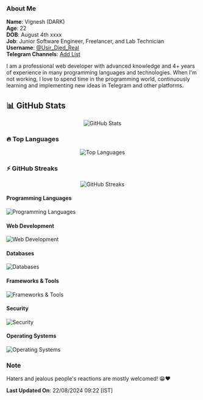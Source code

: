 ### About Me
**Name**: Vignesh (DARK)  
**Age**: 22  
**DOB**: August 4th xxxx  
**Job**: Junior Software Engineer, Freelancer, and Lab Technician  
**Username**: [@Usir_Died_Real](https://t.me/Usir_Died_Real)  
**Telegram Channels**: [Add List](https://telegram.me/addlist/2f_j-olw8htkOTU1)

I am a professional web developer with advanced knowledge and 4+ years of experience in many programming languages and technologies. When I'm not working, I love to spend time in the programming world, continuously learning and implementing new ideas in Telegram and other platforms.

## 📊 GitHub Stats

<p align="center">
  <img src="https://github-readme-stats.vercel.app/api?username=vigneshperiasamy&show_icons=true&theme=radical" alt="GitHub Stats" />
</p>

### 🔥 Top Languages

<p align="center">
  <img src="https://github-readme-stats.vercel.app/api/top-langs/?username=vigneshperiasamy&layout=compact&theme=radical" alt="Top Languages" />
</p>

### ⚡ GitHub Streaks

<p align="center">
  <img src="https://github-readme-streak-stats.herokuapp.com/?user=vigneshperiasamy&theme=radical" alt="GitHub Streaks" />
</p>

#### Programming Languages
<p align="left">
  <img src="https://skillicons.dev/icons?i=c,cpp,java,python,lua,bash,php,vb,plsql" alt="Programming Languages" />
</p>

#### Web Development
<p align="left">
  <img src="https://skillicons.dev/icons?i=html,css,js,react,nodejs,laravel,codeigniter" alt="Web Development" />
</p>

#### Databases
<p align="left">
  <img src="https://skillicons.dev/icons?i=mysql,sqlite,mongodb,oracle" alt="Databases" />
</p>

#### Frameworks & Tools
<p align="left">
  <img src="https://skillicons.dev/icons?i=github,gitlab,livewire,alpinejs,magento" alt="Frameworks & Tools" />
</p>

#### Security
<p align="left">
  <img src="https://skillicons.dev/icons?i=kali,linux" alt="Security" />
</p>

#### Operating Systems
<p align="left">
  <img src="https://skillicons.dev/icons?i=ubuntu,linux" alt="Operating Systems" />
</p>

### Note
Haters and jealous people's reactions are mostly welcomed! 😁❤️

**Last Updated On**: 22/08/2024 09:22 [IST]
